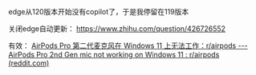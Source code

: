 edge从120版本开始没有copilot了，于是我停留在119版本

关闭edge自动更新： https://www.zhihu.com/question/426726552

有效： [AirPods Pro 第二代麦克风在 Windows 11 上无法工作：r/airpods --- AirPods Pro 2nd Gen mic not working on Windows 11 : r/airpods (reddit.com)](https://www.reddit.com/r/airpods/comments/yy5m47/airpods_pro_2nd_gen_mic_not_working_on_windows_11/)
